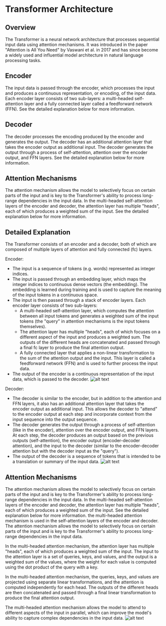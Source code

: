 # Transformer Architecture

## Overview

The Transformer is a neural network architecture that processes sequential input data using attention mechanisms. It was introduced in the paper "Attention is All You Need" by Vaswani et al. in 2017 and has since become a widely used and influential model architecture in natural language processing tasks.

## Encoder

The input data is passed through the encoder, which processes the input and produces a continuous representation, or encoding, of the input data. Each encoder layer consists of two sub-layers: a multi-headed self-attention layer and a fully connected layer called a feedforward network (FFN). See the detailed explanation below for more information.

## Decoder

The decoder processes the encoding produced by the encoder and generates the output. The decoder has an additional attention layer that takes the encoder output as additional input. The decoder generates the output through a process of self-attention, attention over the encoder output, and FFN layers. See the detailed explanation below for more information.

## Attention Mechanisms

The attention mechanism allows the model to selectively focus on certain parts of the input and is key to the Transformer's ability to process long-range dependencies in the input data. In the multi-headed self-attention layers of the encoder and decoder, the attention layer has multiple "heads", each of which produces a weighted sum of the input. See the detailed explanation below for more information.

## Detailed Explanation

The Transformer consists of an encoder and a decoder, both of which are composed of multiple layers of attention and fully connected (fc) layers.

Encoder:
- The input is a sequence of tokens (e.g. words) represented as integer indices. 
- The input is passed through an embedding layer, which maps the integer indices to continuous dense vectors (the embedding). The embedding is learned during training and is used to capture the meaning of the input tokens in a continuous space.
- The input is then passed through a stack of encoder layers. Each encoder layer consists of two sub-layers:
  - A multi-headed self-attention layer, which computes the attention between all input tokens and generates a weighted sum of the input tokens (the "query" in attention mechanisms is the input tokens themselves). 
  - The attention layer has multiple "heads", each of which focuses on a different aspect of the input and produces a weighted sum. The outputs of the different heads are concatenated and passed through a final fc layer to produce the final attention output.
  - A fully connected layer that applies a non-linear transformation to the sum of the attention output and the input. This layer is called a feedforward network (FFN) and is used to further process the input data.
- The output of the encoder is a continuous representation of the input data, which is passed to the decoder.
![alt text](https://machinelearningmastery.com/wp-content/uploads/2021/10/transformer_1.png)

Decoder:
- The decoder is similar to the encoder, but in addition to the attention and FFN layers, it also has an additional attention layer that takes the encoder output as additional input. This allows the decoder to "attend" to the encoder output at each step and incorporate context from the input sequence into the output sequence.
- The decoder generates the output through a process of self-attention (like in the encoder), attention over the encoder output, and FFN layers. At each step, the decoder produces an output based on the previous outputs (self-attention), the encoder output (encoder-decoder attention), and the input to the decoder (similar to the encoder-decoder attention but with the decoder input as the "query").
- The output of the decoder is a sequence of tokens that is intended to be a translation or summary of the input data.
![alt text](https://machinelearningmastery.com/wp-content/uploads/2021/10/transformer_2.png)


## Attention Mechanisms

The attention mechanism allows the model to selectively focus on certain parts of the input and is key to the Transformer's ability to process long-range dependencies in the input data. In the multi-headed self-attention layers of the encoder and decoder, the attention layer has multiple "heads", each of which produces a weighted sum of the input. See the detailed explanation below for more information.
the multi-headed attention mechanism is used in the self-attention layers of the encoder and decoder. The attention mechanism allows the model to selectively focus on certain parts of the input and is key to the Transformer's ability to process long-range dependencies in the input data.

In the multi-headed attention mechanism, the attention layer has multiple "heads", each of which produces a weighted sum of the input. The input to the attention layer is a set of queries, keys, and values, and the output is a weighted sum of the values, where the weight for each value is computed using the dot product of the query with a key.

In the multi-headed attention mechanism, the queries, keys, and values are projected using separate linear transformations, and the attention is computed independently for each head. The outputs of the different heads are then concatenated and passed through a final linear transformation to produce the final attention output.

The multi-headed attention mechanism allows the model to attend to different aspects of the input in parallel, which can improve the model's ability to capture complex dependencies in the input data.
![alt text]([image_url](https://machinelearningmastery.com/wp-content/uploads/2021/09/tour_3.png))




